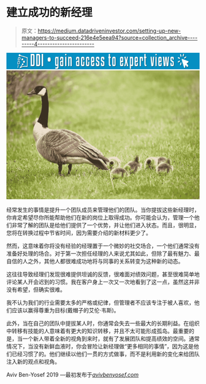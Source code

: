 # 建立成功的新经理

> 原文：<https://medium.datadriveninvestor.com/setting-up-new-managers-to-succeed-216e4e5eea94?source=collection_archive---------4----------------------->

[![](img/26f4cbdd7af11bf2fd8afa11d1c8eace.png)](http://www.track.datadriveninvestor.com/1B9E)![](img/1e6efeccf8f6311cb2211e1d0f1ab30c.png)

经常发生的事情是提升一个团队成员来管理他们的团队。当你提拔这些新经理时，你肯定希望尽你所能帮助他们在新的岗位上取得成功。你可能会认为，管理一个他们非常了解的团队是给他们提供了一个优势，并让他们进入状态。而且，很明显，您将在转换过程中节省时间，因为需要介绍的新材料更少了。

然而，这意味着你将没有经验的经理置于一个微妙的社交场合，一个他们通常没有准备好处理的场合。对于第一次担任经理的人来说尤其如此，但除了最有魅力、最自信的人之外，其他人都很难成功地将与同事的关系转变为这种新的动态。

这往往导致经理们发现很难提供坦诚的反馈，很难面对绩效问题，甚至很难简单地评论某人开会迟到的习惯。我在客户身上一次又一次地看到了这一点，虽然这并非没有希望，但确实很难。

我不认为我们的行业需要太多的严格或纪律，但管理者不应该专注于被人喜欢，他们应该以赢得尊重为目标(戴帽子的艾伦·韦斯)。

此外，当在自己的团队中提拔某人时，你通常会失去一些最大的长期利益。在组织中转移有技能的人意味着有更大的知识转移，并且不太可能形成孤岛。最重要的是，当一个新人带着全新的视角到来时，就有了发展团队和提高绩效的空间。通常情况下，当没有新鲜血液时，你会冒险让新经理做“更多相同的事情”，因为这是他们已经习惯了的。他们继续以他们一贯的方式做事，而不是利用新的变化来给团队注入新的观点和视角。

Aviv Ben-Yosef 2019 —最初发布于[*avivbenyosef.com*](https://avivbenyosef.com/setting-up-new-managers-to-succeed/)